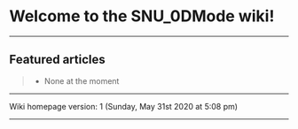 # Welcome to the SNU_0DMode wiki!

---

Featured articles
------------

> * None at the moment

---

Wiki homepage version: 1 (Sunday, May 31st 2020 at 5:08 pm)

---
